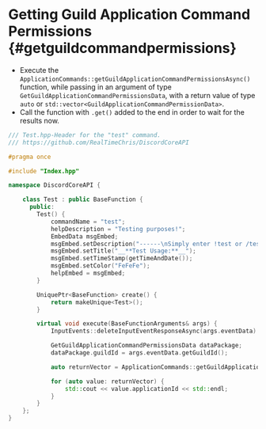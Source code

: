 Getting Guild Application Command Permissions {#getguildcommandpermissions}
============
- Execute the `ApplicationCommands::getGuildApplicationCommandPermissionsAsync()` function, while passing in an argument of type `GetGuildApplicationCommandPermissionsData`, with a return value of type `auto` or `std::vector<GuildApplicationCommandPermissionData>`.
- Call the function with `.get()` added to the end in order to wait for the results now.

```cpp
/// Test.hpp-Header for the "test" command.
/// https://github.com/RealTimeChris/DiscordCoreAPI

#pragma once

#include "Index.hpp"

namespace DiscordCoreAPI {

	class Test : public BaseFunction {
	  public:
		Test() {
			commandName = "test";
			helpDescription = "Testing purposes!";
			EmbedData msgEmbed;
			msgEmbed.setDescription("------\nSimply enter !test or /test!\n------");
			msgEmbed.setTitle("__**Test Usage:**__");
			msgEmbed.setTimeStamp(getTimeAndDate());
			msgEmbed.setColor("FeFeFe");
			helpEmbed = msgEmbed;
		}

		UniquePtr<BaseFunction> create() {
			return makeUnique<Test>();
		}

		virtual void execute(BaseFunctionArguments& args) {
			InputEvents::deleteInputEventResponseAsync(args.eventData).get();

			GetGuildApplicationCommandPermissionsData dataPackage;
			dataPackage.guildId = args.eventData.getGuildId();

			auto returnVector = ApplicationCommands::getGuildApplicationCommandPermissionsAsync(dataPackage).get();

			for (auto value: returnVector) {
				std::cout << value.applicationId << std::endl;
			}
		}
	};
}
```